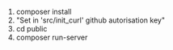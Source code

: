 1. composer install <br />
2. "Set in 'src/init_curl' github autorisation key"
3. cd public <br />
4. composer run-server
